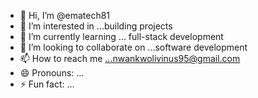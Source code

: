 - 👋 Hi, I’m @ematech81
- 👀 I’m interested in ...building projects
- 🌱 I’m currently learning ... full-stack development
- 💞️ I’m looking to collaborate on ...software development
- 📫 How to reach me ...nwankwolivinus95@gmail.com
- 😄 Pronouns: ...
- ⚡ Fun fact: ...

<!---
ematech81/ematech81 is a ✨ special ✨ repository because its `README.md` (this file) appears on your GitHub profile.
You can click the Preview link to take a look at your changes.
--->
